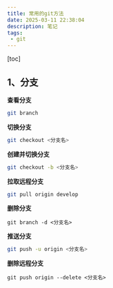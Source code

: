 ```yaml
---
title: 常用的git方法
date: 2025-03-11 22:38:04
description: 笔记
tags:
 - git
---
```


[toc]

## 1、分支

**查看分支**

```bash
git branch
```

**切换分支**

```bash
git checkout <分支名>
```

**创建并切换分支**

```bash
git checkout -b <分支名>
```

**拉取远程分支**

```bash
git pull origin develop
```

**删除分支**

```
git branch -d <分支名>
```

**推送分支**

```bash
git push -u origin <分支名>
```

**删除远程分支**

```
git push origin --delete <分支名>
```

